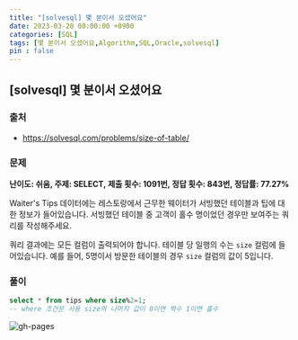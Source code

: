 ```yaml
---
title: "[solvesql] 몇 분이서 오셨어요"
date: 2023-03-20 00:00:00 +0900
categories: [SQL]
tags: [몇 분이서 오셨어요,Algorithm,SQL,Oracle,solvesql]
pin : false
---
```


## [solvesql] 몇 분이서 오셨어요

### 출처
- <a href="https://solvesql.com/problems/size-of-table/" target="_blank"> https://solvesql.com/problems/size-of-table/ </a>

### 문제

**난이도: 쉬움, 주제: SELECT, 제출 횟수: 1091번, 정답 횟수: 843번, 정답률: 77.27%**

Waiter's Tips 데이터에는 레스토랑에서 근무한 웨이터가 서빙했던 테이블과 팁에 대한 정보가 들어있습니다. 서빙했던 테이블 중 고객이 홀수 명이었던 경우만 보여주는 쿼리를 작성해주세요.

쿼리 결과에는 모든 컬럼이 출력되어야 합니다. 테이블 당 일행의 수는 `size` 컬럼에 들어있습니다. 예를 들어, 5명이서 방문한 테이블의 경우 `size` 컬럼의 값이 5입니다.

### 풀이

```sql
select * from tips where size%2=1;
-- where 조건문 사용 size의 나머지 값이 0이면 짝수 1이면 홀수
```

![gh-pages](../../../assets/img/favicons/android-chrome-256x256.png)
